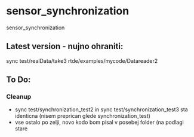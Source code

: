# sensor_synchronization
sensor_synchronization
## Latest version - nujno ohraniti:
sync test/realData/take3
rtde/examples/mycode/Datareader2
## To Do:
### Cleanup
- sync test/synchronization_test2 in sync test/synchronization_test3 sta identicna (nisem preprican glede synchronization_test)
- vse ostalo po zelji, novo kodo bom pisal v posebej folder (na podlagi stare
